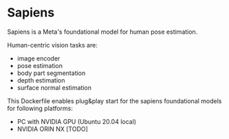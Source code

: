 # Sapiens 

Sapiens is a Meta's foundational model for human pose estimation. 

Human-centric vision tasks are: 
* image encoder 
* pose estimation 
* body part segmentation 
* depth estimation 
* surface normal estimation 

This Dockerfile enables plug&play start for the sapiens foundational models for following platforms: 
* PC with NVIDIA GPU (Ubuntu 20.04 local) 
* NVIDIA ORIN NX [TODO] 
